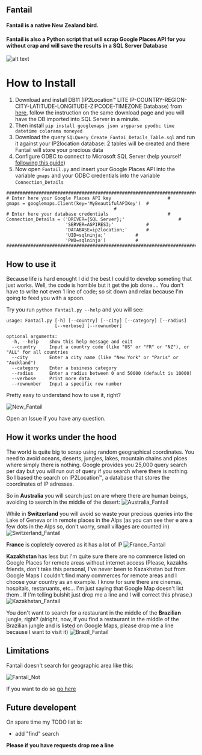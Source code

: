 ## Fantail
#### Fantail is a native New Zealand bird. 
#### Fantail is also a Python script that will scrap Google Places API for you without crap and will save the results in a SQL Server Database 
![alt text](http://www.ngamanuimages.org.nz/images/lres/d03689.jpg)

How to Install
======

1) Download and install DB11 (IP2Location™ LITE IP-COUNTRY-REGION-CITY-LATITUDE-LONGITUDE-ZIPCODE-TIMEZONE Database) from [here](https://http://lite.ip2location.com/database/ip-country-region-city-latitude-longitude-zipcode-timezone), follow the instruction on the same download page and you will have the DB imported into SQL Server in a minute. 
2) Then install `pip install googlemaps json argparse pyodbc time datetime colorama moneyed`
3) Download the query `SQLQuery_Create_Fantai_Details_Table.sql` and run it against your IP2location database: 2 tables will be created and there Fantail will store your precious data 
4) Configure ODBC to connect to Microsoft SQL Server (help yourself [following this guide](https://www.youtube.com/watch?v=tUiaK5fRH7k&ab_channel=itgeared))
5) Now open `Fantail.py` and insert your Google Places API into the variable `gmaps` and your ODBC credentials into the variable `Connection_Details`

```
#############################################################################
# Enter here your Google Places API key						#
gmaps = googlemaps.Client(key='MyBeautifulAPIKey')	#
										#
# Enter here your database credentials 						#
Connection_Details = ('DRIVER={SQL Server};'					#
					  'SERVER=ASPIRES3;'			#
					  'DATABASE=ip2location;'		#
					  'UID=sqlninja;'			#
					  'PWD=sqlninja')			#
#############################################################################
```

How to use it 
------

Because life is hard enought I did the best I could to develop someting that just works. 
Well, the code is horrible but it get the job done....
You don't have to write not even 1 line of code; so sit down and relax because I'm going to feed you with a spoon.

Try you run `python Fantail.py --help` and you will see:
```
usage: Fantail.py [-h] [--country] [--city] [--category] [--radius]
                  [--verbose] [--rownumber]

optional arguments:
  -h, --help    show this help message and exit
  --country     Input a country code (like "US" or "FR" or "NZ"), or "ALL" for all countries
  --city        Enter a city name (like "New York" or "Paris" or "Auckland")
  --category    Enter a business category
  --radius      Enter a radius between 0 and 50000 (default is 10000)
  --verbose     Print more data
  --rownumber   Input a specific row number 
  ```

Pretty easy to understand how to use it, right?

![New_Fantail](https://github.com/francesco1119/Fantail/blob/master/images/New.PNG)

Open an Issue if you have any question.

How it works under the hood 
------

The world is quite big to scrap using random geographical coordinates. You need to avoid oceans, deserts, jungles, lakes, mountain chains and plces where simply there is nothing. Google provides you 25,000 query search per day but you will run out of query if you search where there is nothing. So I based the search on IP2Location™, a database that stores the coordinates of IP adresses. 

So in **Australia** you will search just on are where there are human beings, avoiding to search in the middle of the desert:
![Australia_Fantail](https://github.com/francesco1119/Fantail/blob/master/images/Australia.PNG)

While in **Switzerland** you will avoid so waste your precious queries into the Lake of Geneva or in remote places in the Alps (as you can see ther e are a few dots in the Alps so, don't worry, small villages are counted in)
![Switzerland_Fantail](https://github.com/francesco1119/Fantail/blob/master/images/Swiss.PNG)

**France** is copletely covered as it has a lot of IP 
![France_Fantail](https://github.com/francesco1119/Fantail/blob/master/images/France.PNG)

**Kazakhstan** has less but I'm quite sure there are no commerce listed on Google Places for remote areas without internet access (Please, kazakhs friends, don't take this personal, I've never been to Kazakhstan but from Google Maps I couldn't find many commerces for remote areas and I choose your country as an example. I know for sure there are cinemas, hospitals, restaruants, etc... I'm just saying that Google Map doesn't list them . If I'm telling bulshit just drop me a line and I will correct this phrase.)
![Kazakhstan_Fantail](https://github.com/francesco1119/Fantail/blob/master/images/Kazakhstan.PNG)

You don't want to search for a restaurant in the middle of the **Brazilian** jungle, right? (alright, now, if you find a restaurant in the middle of the Brazilian jungle and is listed on Google Maps, please drop me a line because I want to visit it)
![Brazil_Fantail](https://github.com/francesco1119/Fantail/blob/master/images/Brazil.PNG)

Limitations
------

Fantail doesn't search for geographic area like this:

![Fantail_Not](https://github.com/francesco1119/Fantail/blob/master/images/whatnot.png)

If you want to do so [go here](https://iliauk.com/2015/12/18/data-mining-google-places-cafe-nero-example/)

Future developent
------
On spare time my TODO list is:

* add "find" search

**Please if you have requests drop me a line**
